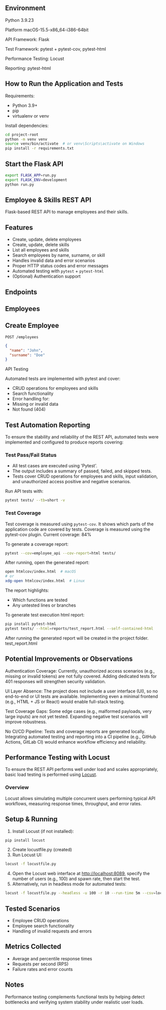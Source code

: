 ## Environment
Python 3.9.23

Platform macOS-15.5-x86_64-i386-64bit

API Framework:	Flask

Test Framework:	pytest + pytest-cov, pytest-html

Performance Testing: Locust

Reporting: pytest-html

## How to Run the Application and Tests
Requirements:
- Python 3.9+
- pip
- virtualenv or venv

Install dependencies:
```bash
cd project-root
python -m venv venv
source venv/bin/activate  # or venv\Scripts\activate on Windows
pip install -r requirements.txt
```

## Start the Flask API
```bash
export FLASK_APP=run.py
export FLASK_ENV=development
python run.py
```

## Employee & Skills REST API
Flask-based REST API to manage employees and their skills.

## Features
- Create, update, delete employees
- Create, update, delete skills
- List all employees and skills
- Search employees by name, surname, or skill
- Handles invalid data and error scenarios
- Proper HTTP status codes and error messages
- Automated testing with `pytest` + `pytest-html`
- (Optional) Authentication support

## Endpoints

## Employees

## Create Employee
`POST /employees`

```json
{
  "name": "John",
  "surname": "Doe"
}
```

API Testing

Automated tests are implemented with pytest and cover:
- CRUD operations for employees and skills
- Search functionality
- Error handling for:
- Missing or invalid data
- Not found (404)

## Test Automation Reporting
To ensure the stability and reliability of the REST API, automated tests were implemented and configured to produce reports covering:

### Test Pass/Fail Status
* All test cases are executed using 'Pytest'.
* The output includes a summary of passed, failed, and skipped tests.
* Tests cover CRUD operations for employees and skills, input validation, and unauthorized access positive and negative scenarios.

Run API tests with:

```bash
pytest tests/ --tb=short -v
```

### Test Coverage
Test coverage is measured using `pytest-cov`. It shows which parts of the application code are covered by tests.
Coverage is measured using the pytest-cov plugin.
Current coverage: 84%

To generate a coverage report:
```bash
pytest --cov=employee_api --cov-report=html tests/
```
After running, open the generated report:

```bash
open htmlcov/index.html  # macOS
# or
xdg-open htmlcov/index.html  # Linux
```

The report highlights:
* Which functions are tested
* Any untested lines or branches

To generate test execution html report:
```bash
pip install pytest-html
pytest tests/ --html=reports/test_report.html --self-contained-html
```
After running the generated report will be created in the project folder.
test_report.html

## Potential Improvements or Observations
Authentication Coverage: Currently, unauthorized access scenarios (e.g., missing or invalid tokens) are not fully covered. Adding dedicated tests for 401 responses will strengthen security validation.

UI Layer Absence: The project does not include a user interface (UI), so no end-to-end or UI tests are available. Implementing even a minimal frontend (e.g., HTML + JS or React) would enable full-stack testing.

Test Coverage Gaps: Some edge cases (e.g., malformed payloads, very large inputs) are not yet tested. Expanding negative test scenarios will improve robustness.

No CI/CD Pipeline: Tests and coverage reports are generated locally. Integrating automated testing and reporting into a CI pipeline (e.g., GitHub Actions, GitLab CI) would enhance workflow efficiency and reliability.

## Performance Testing with Locust
To ensure the REST API performs well under load and scales appropriately, basic load testing is performed using [Locust](https://locust.io/).

### Overview
Locust allows simulating multiple concurrent users performing typical API workflows, measuring response times, throughput, and error rates.

## Setup & Running
1. Install Locust (if not installed):
```bash
pip install locust
```
2. Create locustfile.py (created)
3. Run Locust UI:
```bash
locust -f locustfile.py
```
4. Open the Locust web interface at [http://localhost:8089](http://localhost:8089), specify the number of users (e.g., 100) and spawn rate, then start the test.
5. Alternatively, run in headless mode for automated tests:
```bash
locust -f locustfile.py --headless -u 100 -r 10 --run-time 5m --csv=locust_report
```

## Tested Scenarios
* Employee CRUD operations
* Employee search functionality
* Handling of invalid requests and errors

## Metrics Collected
* Average and percentile response times
* Requests per second (RPS)
* Failure rates and error counts

## Notes
Performance testing complements functional tests by helping detect bottlenecks and verifying system stability under realistic user loads.

